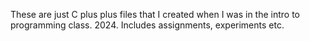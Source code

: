 These are just C plus plus files that I created when I was in the intro to programming class. 2024. Includes assignments, experiments etc.
